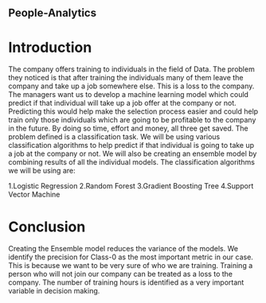 ## People-Analytics
# Introduction
The company offers training to individuals in the field of Data. The problem they noticed is that after training the individuals many of them leave the company and take up a job somewhere else. This is a loss to the company. The managers want us to develop a machine learning model which could predict if that individual will take up a job offer at the company or not. Predicting this would help make the selection process easier and could help train only those individuals which are going to be profitable to the company in the future. By doing so time, effort and money, all three get saved. The problem defined is a classification task. We will be using various classification algorithms to help predict if that individual is going to take up a job at the company or not. We will also be creating an ensemble model by combining results of all the individual models. The classification algorithms we will be using are:

1.Logistic Regression
2.Random Forest
3.Gradient Boosting Tree
4.Support Vector Machine

# Conclusion
Creating the Ensemble model reduces the variance of the models. We identify the precision for Class-0 as the most important metric in our case. This is because we want to be very sure of who we are training. Training a person who will not join our company can be treated as a loss to the company. The number of training hours is identified as a very important variable in decision making.
